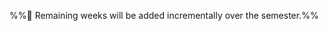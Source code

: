 <link rel="stylesheet" href="{{baseUrl}}/css/main.css">

<include src="../common/header.md" />

<div class="website-content">

<dynamic-panel src="week1/index.md" header=":white_check_mark: Week 1 [Jan 15]" no-close />
<dynamic-panel src="week2/index.md" header=":white_check_mark: Week 2 [Jan 22]" no-close />
<dynamic-panel src="week3/index.md" header=":white_check_mark: Week 3 [Jan 29]" no-close />
<dynamic-panel src="week4/index.md" header=":white_check_mark: Week 4 [Feb 5]" no-close />
<dynamic-panel src="week5/index.md" header=":white_check_mark: Week 5 [Feb 12]" no-close />
<dynamic-panel src="week6/index.md" header=":white_check_mark: Week 6 [Feb 19]" no-close />
<dynamic-panel src="week7/index.md" header=":white_check_mark: Week 7 [Mar 5]" no-close />

<panel header="{{iconCurrent}} Week 8 [Mar 12]" expanded no-close>
  <include src="week8/index.md"/>
</panel><p/>

%%:construction: Remaining weeks will be added incrementally over the semester.%%

</div>


